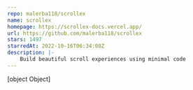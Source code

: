 ```yaml
---
repo: malerba118/scrollex
name: scrollex
homepage: https://scrollex-docs.vercel.app/
url: https://github.com/malerba118/scrollex
stars: 1497
starredAt: 2022-10-16T06:34:08Z
description: |-
    Build beautiful scroll experiences using minimal code
---
```


[object Object]

